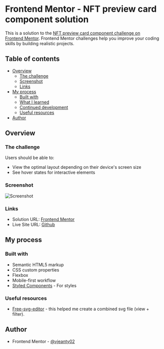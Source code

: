 # Frontend Mentor - NFT preview card component solution

This is a solution to the [NFT preview card component challenge on Frontend Mentor](https://www.frontendmentor.io/challenges/nft-preview-card-component-SbdUL_w0U). Frontend Mentor challenges help you improve your coding skills by building realistic projects. 

## Table of contents

- [Overview](#overview)
  - [The challenge](#the-challenge)
  - [Screenshot](#screenshot)
  - [Links](#links)
- [My process](#my-process)
  - [Built with](#built-with)
  - [What I learned](#what-i-learned)
  - [Continued development](#continued-development)
  - [Useful resources](#useful-resources)
- [Author](#author)

## Overview

### The challenge

Users should be able to:

- View the optimal layout depending on their device's screen size
- See hover states for interactive elements

### Screenshot
![Screenshot](https://user-images.githubusercontent.com/61328054/193404117-b1d0f956-f375-4f1f-8891-29e14429d240.png)

### Links

- Solution URL: [Frontend Mentor](https://www.frontendmentor.io/solutions/modern-card-component-using-css-flexbox-E5KV5lV23p)
- Live Site URL: [Github](https://vjeanty02.github.io/NFT-preview-card-component/)

## My process

### Built with

- Semantic HTML5 markup
- CSS custom properties
- Flexbox
- Mobile-first workflow
- [Styled Components](https://styled-components.com/) - For styles

### Useful resources

- [Free-svg-editor](https://mediamodifier.com/free-svg-editor) - this helped me create a combined svg file (view + filter).


## Author

- Frontend Mentor - [@vjeanty02](https://www.frontendmentor.io/profile/vjeanty02)
